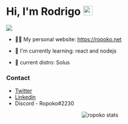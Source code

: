 <h1>
  Hi, I'm Rodrigo
  <img src="https://media.giphy.com/media/hvRJCLFzcasrR4ia7z/giphy.gif" width="25px">
</h1>

<p align="left">
  <img src="https://komarev.com/ghpvc/?username=ropoko">
</p>

- 👨‍💻 My personal website: https://ropoko.net

- 🌱 I'm currently learning: react and nodejs

- :penguin: current distro: Solus

### Contact
- [Twitter](https://twitter.com/ropoko_)
- [Linkedin](https://www.linkedin.com/in/rodrigo-maganha/)
- Discord - Ropoko#2230

<p align="center">
  <img href="https://github.com/anuraghazra/github-readme-stats" alt="ropoko stats" src="https://github-readme-stats.vercel.app/api?username=ropoko&show_icons=true&theme=radical">
</p>
